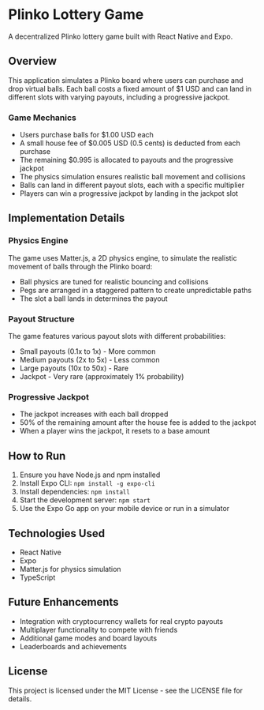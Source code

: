 # Plinko Lottery Game

A decentralized Plinko lottery game built with React Native and Expo.

## Overview

This application simulates a Plinko board where users can purchase and drop virtual balls. Each ball costs a fixed amount of $1 USD and can land in different slots with varying payouts, including a progressive jackpot.

### Game Mechanics

- Users purchase balls for $1.00 USD each
- A small house fee of $0.005 USD (0.5 cents) is deducted from each purchase
- The remaining $0.995 is allocated to payouts and the progressive jackpot
- The physics simulation ensures realistic ball movement and collisions
- Balls can land in different payout slots, each with a specific multiplier
- Players can win a progressive jackpot by landing in the jackpot slot

## Implementation Details

### Physics Engine

The game uses Matter.js, a 2D physics engine, to simulate the realistic movement of balls through the Plinko board:

- Ball physics are tuned for realistic bouncing and collisions
- Pegs are arranged in a staggered pattern to create unpredictable paths
- The slot a ball lands in determines the payout

### Payout Structure

The game features various payout slots with different probabilities:

- Small payouts (0.1x to 1x) - More common
- Medium payouts (2x to 5x) - Less common
- Large payouts (10x to 50x) - Rare
- Jackpot - Very rare (approximately 1% probability)

### Progressive Jackpot

- The jackpot increases with each ball dropped
- 50% of the remaining amount after the house fee is added to the jackpot
- When a player wins the jackpot, it resets to a base amount

## How to Run

1. Ensure you have Node.js and npm installed
2. Install Expo CLI: `npm install -g expo-cli`
3. Install dependencies: `npm install`
4. Start the development server: `npm start`
5. Use the Expo Go app on your mobile device or run in a simulator

## Technologies Used

- React Native
- Expo
- Matter.js for physics simulation
- TypeScript

## Future Enhancements

- Integration with cryptocurrency wallets for real crypto payouts
- Multiplayer functionality to compete with friends
- Additional game modes and board layouts
- Leaderboards and achievements

## License

This project is licensed under the MIT License - see the LICENSE file for details.
